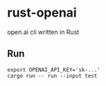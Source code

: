 # rust-openai

open.ai cli written in Rust

## Run

```shell
export OPENAI_API_KEY='sk-...'
cargo run -- run --input test
```
